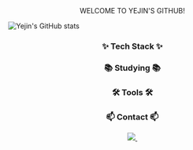 <!--타이틀 부분-->
<div align="center">
  WELCOME TO YEJIN'S GITHUB!
</div>


![Yejin's GitHub stats](https://github-readme-stats.vercel.app/api?username=Chungyejin&show_icons=true&theme=radical)


<!--내용 부분-->
<h3 align="center">✨ Tech Stack ✨</h3>





<h3 align="center">📚 Studying 📚</h3>




<h3 align="center">🛠 Tools 🛠</h3>





<h3 align="center">📫 Contact 📫</h3>
<div align="center">
  <a href="mailto:yejintrabalho@gmail.comm">
    <img
      src="https://img.shields.io/badge/yejintrabalho@gmail.com-D14836?style=for-the-badge&logo=gmail&logoColor=white"/>&nbsp
  </a>
</div>
